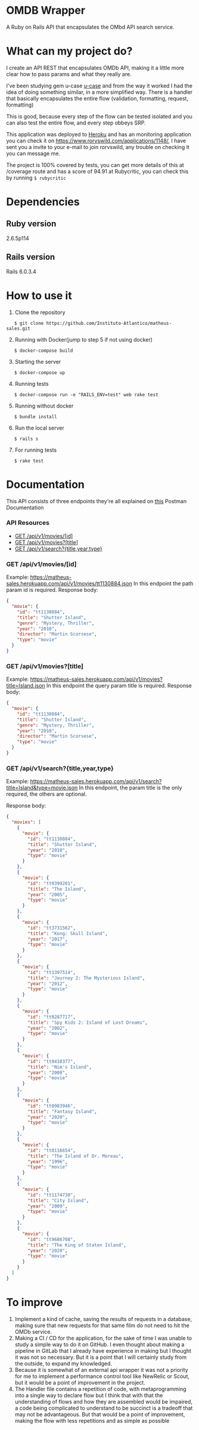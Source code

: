 # OMDB Wrapper

A Ruby on Rails API that encapsulates the OMbd API search service.

# What can my project do?

I create an API REST that encapsulates OMDb API, making it a little more clear how to pass params and what they really are.

I've been studying gem u-case [u-case](https://github.com/serradura/u-case) and from the way it worked I had the idea of ​​doing something similar, in a more simplified way. There is a handler that basically encapsulates the entire flow (validation, formatting, request, formatting)

This is good, because every step of the flow can be tested isolated and you can also test the entire flow, and every step obbeys SRP.

This application was deployed to [Heroku](https://matheus-sales.herokuapp.com) and has an monitoring application you can check it on https://www.rorvswild.com/applications/1148/, I have sent you a invite to your e-mail to join rorvswild, any trouble on checking it you can message me.

The project is 100% covered by tests, you can get more details of this at /coverage route and has a score of 94.91 at Rubycritic, you can check this by running
`$ rubycritic`

# Dependencies

## Ruby version

2.6.5p114

## Rails version

Rails 6.0.3.4

# How to use it

1. Clone the repository

```
   $ git clone https://github.com/Instituto-Atlantico/matheus-sales.git
```

2. Running with Docker(jump to step 5 if not using docker)

```
   $ docker-compose build
```

3. Starting the server

```
   $ docker-compose up
```

4. Running tests

```
   $ docker-compose run -e "RAILS_ENV=test" web rake test
```

5. Running without docker

```
   $ bundle install
```

6. Run the local server

```
   $ rails s
```

7. For running tests

```
   $ rake test
```

# Documentation

This API consists of three endpoints they're all explained on [this](https://documenter.getpostman.com/view/13586792/TVev55CM) Postman Documentation

### API Resources

- [GET /api/v1/movies/[id]](#get-moviesid)
- [GET /api/v1/movies?[title]](#get-moviestitle)
- [GET /api/v1/search?{title,year,type}](#get-moviessearch)

### GET /api/v1/movies/[id]

Example: https://matheus-sales.herokuapp.com/api/v1/movies/tt1130884.json
In this endpoint the path param id is required.
Response body:

```json
{
  "movie": {
    "id": "tt1130884",
    "title": "Shutter Island",
    "genre": "Mystery, Thriller",
    "year": "2010",
    "director": "Martin Scorsese",
    "type": "movie"
  }
}
```

### GET /api/v1/movies?[title]

Example: https://matheus-sales.herokuapp.com/api/v1/movies?title=Island.json
In this endpoint the query param title is required.
Response body:

```json
{
  "movie": {
    "id": "tt1130884",
    "title": "Shutter Island",
    "genre": "Mystery, Thriller",
    "year": "2010",
    "director": "Martin Scorsese",
    "type": "movie"
  }
}
```

### GET /api/v1/search?{title,year,type}

Example: https://matheus-sales.herokuapp.com/api/v1/search?title=Island&type=movie.json
In this endpoint, the param title is the only required, the others are optional.

Response body:

```json
{
  "movies": [
    {
      "movie": {
        "id": "tt1130884",
        "title": "Shutter Island",
        "year": "2010",
        "type": "movie"
      }
    },
    {
      "movie": {
        "id": "tt0399201",
        "title": "The Island",
        "year": "2005",
        "type": "movie"
      }
    },
    {
      "movie": {
        "id": "tt3731562",
        "title": "Kong: Skull Island",
        "year": "2017",
        "type": "movie"
      }
    },
    {
      "movie": {
        "id": "tt1397514",
        "title": "Journey 2: The Mysterious Island",
        "year": "2012",
        "type": "movie"
      }
    },
    {
      "movie": {
        "id": "tt0287717",
        "title": "Spy Kids 2: Island of Lost Dreams",
        "year": "2002",
        "type": "movie"
      }
    },
    {
      "movie": {
        "id": "tt0410377",
        "title": "Nim's Island",
        "year": "2008",
        "type": "movie"
      }
    },
    {
      "movie": {
        "id": "tt0983946",
        "title": "Fantasy Island",
        "year": "2020",
        "type": "movie"
      }
    },
    {
      "movie": {
        "id": "tt0116654",
        "title": "The Island of Dr. Moreau",
        "year": "1996",
        "type": "movie"
      }
    },
    {
      "movie": {
        "id": "tt1174730",
        "title": "City Island",
        "year": "2009",
        "type": "movie"
      }
    },
    {
      "movie": {
        "id": "tt9686708",
        "title": "The King of Staten Island",
        "year": "2020",
        "type": "movie"
      }
    }
  ]
}
```

# To improve

1. Implement a kind of cache, saving the results of requests in a database, making sure that new requests for that same film do not need to hit the OMDb service.
2. Making a CI / CD for the application, for the sake of time I was unable to study a simple way to do it on GitHub. I even thought about making a pipeline in GitLab that I already have experience in making but I thought it was not so necessary. But it is a point that I will certainly study from the outside, to expand my knowledged.
3. Because it is somewhat of an external api wrapper it was not a priority for me to implement a performance control tool like NewRelic or Scout, but it would be a point of improvement in the project.
4. The Handler file contains a repetition of code, with metaprogramming into a single way to declare flow but I think that with that the understanding of flows and how they are assembled would be impaired, a code being complicated to understand to be succinct is a tradeoff that may not be advantageous. But that would be a point of improvement, making the flow with less repetitions and as simple as possible
